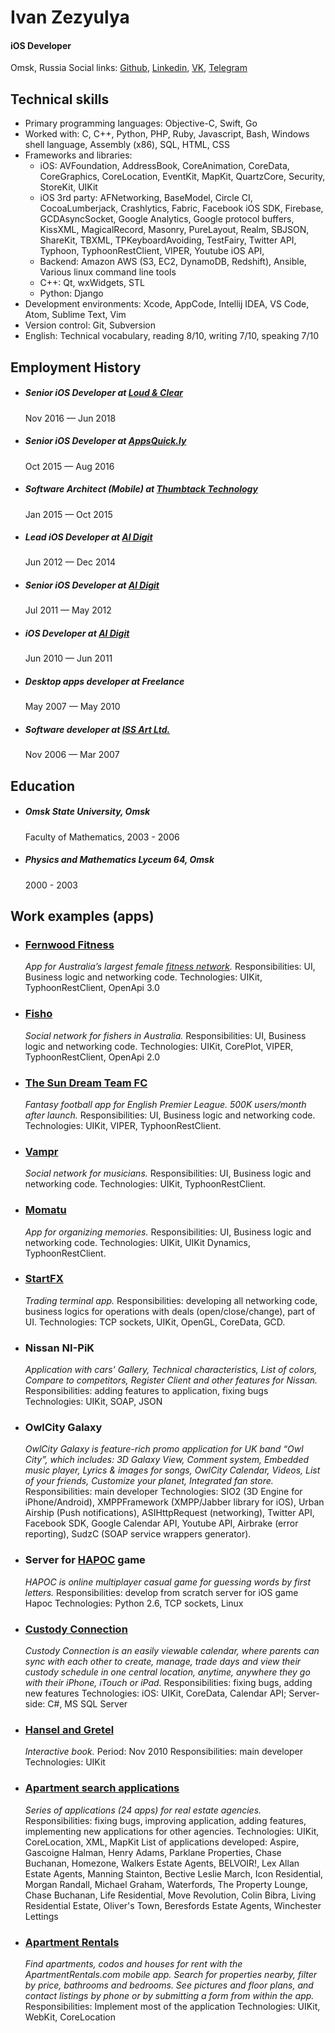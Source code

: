 # Ivan Zezyulya
#### iOS Developer
Omsk, Russia
Social links: [Github](https://github.com/ivanzoid), [Linkedin](https://www.linkedin.com/in/ivanzezyulya/), [VK](https://vk.com/ivanzoid), [Telegram](http://t.me/ivanzoid)

## Technical skills
- Primary programming languages: Objective-C, Swift, Go
- Worked with: C, C++, Python, PHP, Ruby, Javascript, Bash, Windows shell language, Assembly (x86), SQL, HTML, CSS
- Frameworks and libraries:
  - iOS: AVFoundation, AddressBook, CoreAnimation, CoreData, CoreGraphics, CoreLocation, EventKit, MapKit, QuartzCore, Security, StoreKit, UIKit
  - iOS 3rd party: AFNetworking, BaseModel, Circle CI, CocoaLumberjack, Crashlytics, Fabric, Facebook iOS SDK, Firebase, GCDAsyncSocket, Google Analytics, Google protocol buffers, KissXML, MagicalRecord, Masonry, PureLayout, Realm, SBJSON, ShareKit, TBXML, TPKeyboardAvoiding, TestFairy, Twitter API, Typhoon, TyphoonRestClient, VIPER, Youtube iOS API, 
  - Backend: Amazon AWS (S3, EC2, DynamoDB, Redshift), Ansible, Various linux command line tools
  - C++: Qt, wxWidgets, STL
  - Python: Django
- Development environments: Xcode, AppCode, Intellij IDEA, VS Code, Atom, Sublime Text, Vim
- Version control: Git, Subversion
- English: Technical vocabulary, reading 8/10, writing 7/10, speaking 7/10

## Employment History
- ##### Senior iOS Developer at [Loud & Clear](https://loudclear.com.au)
  Nov 2016 — Jun 2018
- ##### Senior iOS Developer at [AppsQuick.ly](http://appsquick.ly)
  Oct 2015 — Aug 2016
- ##### Software Architect (Mobile) at [Thumbtack Technology](https://thumbtack.ru)
  Jan 2015 — Oct 2015
- ##### Lead iOS Developer at [Al Digit](http://aldigit.com)
  Jun 2012 — Dec 2014
- ##### Senior iOS Developer at [Al Digit](http://aldigit.com)
  Jul 2011 — May 2012
- ##### iOS Developer at [Al Digit](http://aldigit.com)
  Jun 2010 — Jun 2011
- ##### Desktop apps developer at Freelance
  May 2007 — May 2010
- ##### Software developer at [ISS Art Ltd.](https://issart.com)
  Nov 2006 — Mar 2007

## Education
- ##### Omsk State University, Omsk
  Faculty of Mathematics, 2003 - 2006
- ##### Physics and Mathematics Lyceum 64, Omsk
  2000 - 2003

## Work examples (apps)

- ### [Fernwood Fitness](https://itunes.apple.com/au/app/fernwood/id1433822715)
  _App for Australia’s largest female [fitness network](https://www.fernwoodfitness.com.au)._
  Responsibilities: UI, Business logic and networking code.
  Technologies: UIKit, TyphoonRestClient, OpenApi 3.0

- ### [Fisho](https://www.fishoapp.com.au)
  _Social network for fishers in Australia._
  Responsibilities: UI, Business logic and networking code.
  Technologies: UIKit, CorePlot, VIPER, TyphoonRestClient, OpenApi 2.0

- ### [The Sun Dream Team FC](https://www.dreamteamfc.com/c/)
  _Fantasy football app for English Premier League. 500K users/month after launch._
  Responsibilities: UI, Business logic and networking code.
  Technologies: UIKit, VIPER, TyphoonRestClient.

- ### [Vampr](http://www.vampr.me)
  _Social network for musicians._
  Responsibilities: UI, Business logic and networking code.
  Technologies: UIKit, TyphoonRestClient.

- ### [Momatu](https://itunes.apple.com/us/app/momatu/id1313564080)
  _App for organizing memories._
  Responsibilities: UI, Business logic and networking code.
  Technologies: UIKit, UIKit Dynamics, TyphoonRestClient.

- ### [StartFX](https://itunes.apple.com/us/app/startfx/id684181266)
  _Trading terminal app._
  Responsibilities: developing all networking code, business logics for operations with deals (open/close/change), part of UI.
  Technologies: TCP sockets, UIKit, OpenGL, CoreData, GCD.

- ### Nissan NI-PiK
  _Application with cars' Gallery, Technical characteristics, List of colors, Compare to competitors, Register Client and other features for Nissan._
  Responsibilities: adding features to application, fixing bugs
  Technologies: UIKit, SOAP, JSON

- ### OwlCity Galaxy
  _OwlCity Galaxy is feature-rich promo application for UK band “Owl City”, which includes: 3D Galaxy View, Comment system, Embedded music player, Lyrics & images for songs, OwlCity Calendar, Videos, List of your friends, Customize your planet, Integrated fan store._
  Responsibilities: main developer
  Technologies: SIO2 (3D Engine for iPhone/Android), XMPPFramework (XMPP/Jabber library for iOS), Urban Airship (Push notifications), ASIHttpRequest (networking), Twitter API, Facebook SDK, Google Calendar API, Youtube API, Airbrake (error reporting), SudzC (SOAP service wrappers generator).

- ### Server for [HAPOC](https://itunes.apple.com/us/app/hapoc-human-animal-plant-object/id497325725?mt=8) game 
  _HAPOC is online multiplayer casual game for guessing words by first letters._
  Responsibilities: develop from scratch server for iOS game Hapoc
  Technologies: Python 2.6, TCP sockets, Linux

- ### [Custody Connection](http://itunes.apple.com/in/app/custody-connection/id472605882?mt=8)
  _Custody Connection is an easily viewable calendar, where parents can sync with each other to create, manage, trade days and view their custody schedule in one central location, anytime, anywhere they go with their iPhone, iTouch or iPad._
  Responsibilities: fixing bugs, adding new features
  Technologies: iOS: UIKit, CoreData, Calendar API; Server-side: C#, MS SQL Server

- ### [Hansel and Gretel](https://itunes.apple.com/us/app/hansel-gretel-childrens-interactive/id396998808?mt=8)
  _Interactive book._
  Period: Nov 2010
  Responsibilities: main developer
  Technologies: UIKit

- ### [Apartment search applications](http://itunes.apple.com/us/app/henry-adams/id377862665?mt=8)
  _Series of applications (24 apps) for real estate agencies._
  Responsibilities: fixing bugs, improving application, adding features, implementing new applications for other agencies.
  Technologies: UIKit, CoreLocation, XML, MapKit
  List of applications developed: Aspire, Gascoigne Halman, Henry Adams, Parklane Properties, Chase Buchanan, Homezone, Walkers Estate Agents, BELVOIR!, Lex Allan Estate Agents, Manning Stainton, Bective Leslie March, Icon Residential, Morgan Randall, Michael Graham, Waterfords, The Property Lounge, Chase Buchanan, Life Residential, Move Revolution, Colin Bibra, Living Residential Estate, Oliver's Town, Beresfords Estate Agents, Winchester Lettings

- ### [Apartment Rentals](https://itunes.apple.com/us/app/apartment-rentals/id588135302?mt=8)
  _Find apartments, codos and houses for rent with the ApartmentRentals.com mobile app. Search for properties nearby, filter by price, bathrooms and bedrooms. See pictures and floor plans, and contact listings by phone or by submitting a form from within the app._
  Responsibilities: Implement most of the application
  Technologies: UIKit, WebKit, CoreLocation

